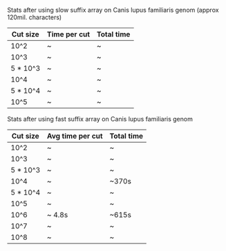 Stats after using slow suffix array on Canis lupus familiaris genom (approx 120mil. characters)

| Cut size | Time per cut | Total time |
| ---------|--------------|------------|
| 10^2     |   ~    | ~      |
| 10^3     |   ~    | ~      | 
| 5 * 10^3 |   ~    |  ~    |
| 10^4     |   ~     |  ~     |
| 5 * 10^4 |   ~      |  ~    |
| 10^5     |   ~     |  ~    |

Stats after using fast suffix array on Canis lupus familiaris genom

| Cut size | Avg time per cut | Total time |
| ---------|--------------|------------|
| 10^2     |   ~    | ~      |
| 10^3     |   ~    |  ~     | 
| 5 * 10^3 |   ~     |  ~     |
| 10^4     |   ~      |  ~370s   |
| 5 * 10^4 |   ~     |  ~     |
| 10^5     |   ~    |  ~     |
| 10^6     |   ~ 4.8s     |  ~615s    |
| 10^7     |   ~       |  ~    |
| 10^8     |   ~      |  ~     |
